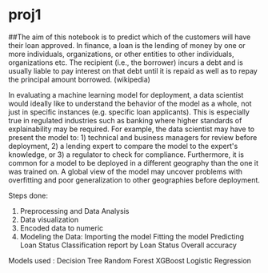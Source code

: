 # proj1
##The aim of this notebook is to predict which of the customers will have their loan approved.
In finance, a loan is the lending of money by one or more individuals, organizations, or other entities to other individuals, organizations etc. The recipient (i.e., the borrower) incurs a debt and is usually liable to pay interest on that debt until it is repaid as well as to repay the principal amount borrowed. (wikipedia)

In evaluating a machine learning model for deployment, a data scientist would ideally like to understand the behavior of the model as a whole, not just in specific instances (e.g. specific loan applicants). This is especially true in regulated industries such as banking where higher standards of explainability may be required. For example, the data scientist may have to present the model to: 1) technical and business managers for review before deployment, 2) a lending expert to compare the model to the expert's knowledge, or 3) a regulator to check for compliance. Furthermore, it is common for a model to be deployed in a different geography than the one it was trained on. A global view of the model may uncover problems with overfitting and poor generalization to other geographies before deployment.



Steps done:
1. Preprocessing and Data Analysis
2. Data visualization
3. Encoded data to numeric
4. Modeling the Data:
    Importing the model
    Fitting the model
    Predicting Loan Status
    Classification report by Loan Status
    Overall accuracy
   


Models used :
      Decision Tree
      Random Forest
      XGBoost
      Logistic Regression
